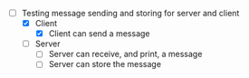 - [ ] Testing message sending and storing for server and client
	- [x] Client
		- [x] Client can send a message
	- [ ] Server
		- [ ] Server can receive, and print, a message
		- [ ] Server can store the message

